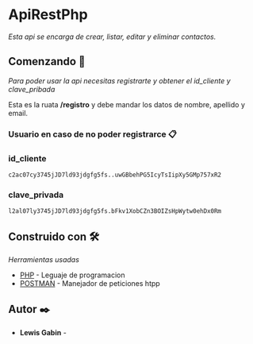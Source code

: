 # ApiRestPhp

_Esta api se encarga de crear, listar, editar y eliminar contactos._

## Comenzando 🚀

_Para poder usar la api necesitas registrarte y obtener el id_cliente y clave_pribada_

Esta es la ruata **/registro** y debe mandar los datos de nombre, apellido y email.


### Usuario en caso de no poder registrarce 📋

### id_cliente
```
c2ac07cy3745jJD7ld93jdgfg5fs..uwGBbehPG5IcyTsIipXy5GMp757xR2
```

### clave_privada
```
l2al07ly3745jJD7ld93jdgfg5fs.bFkv1XobCZn3BOIZsHpWytw0ehDx0Rm
```

## Construido con 🛠️

_Herramientas usadas_

* [PHP](https://www.php.net/) - Leguaje de programacion
* [POSTMAN](https://www.postman.com/) - Manejador de peticiones htpp

## Autor ✒️

* **Lewis Gabin** -



